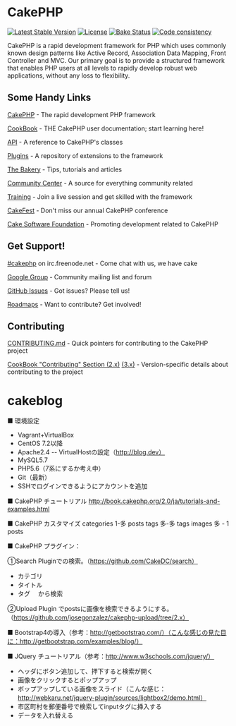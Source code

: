 # CakePHP

[![Latest Stable Version](https://poser.pugx.org/cakephp/cakephp/v/stable.svg)](https://packagist.org/packages/cakephp/cakephp)
[![License](https://poser.pugx.org/cakephp/cakephp/license.svg)](https://packagist.org/packages/cakephp/cakephp)
[![Bake Status](https://secure.travis-ci.org/cakephp/cakephp.png?branch=master)](https://travis-ci.org/cakephp/cakephp)
[![Code consistency](https://squizlabs.github.io/PHP_CodeSniffer/analysis/cakephp/cakephp/grade.svg)](https://squizlabs.github.io/PHP_CodeSniffer/analysis/cakephp/cakephp/)

CakePHP is a rapid development framework for PHP which uses commonly known design patterns like Active Record, Association Data Mapping, Front Controller and MVC.
Our primary goal is to provide a structured framework that enables PHP users at all levels to rapidly develop robust web applications, without any loss to flexibility.


## Some Handy Links

[CakePHP](https://cakephp.org) - The rapid development PHP framework

[CookBook](https://book.cakephp.org) - THE CakePHP user documentation; start learning here!

[API](https://api.cakephp.org) - A reference to CakePHP's classes

[Plugins](https://plugins.cakephp.org) - A repository of extensions to the framework

[The Bakery](https://bakery.cakephp.org) - Tips, tutorials and articles

[Community Center](https://community.cakephp.org) - A source for everything community related

[Training](https://training.cakephp.org) - Join a live session and get skilled with the framework

[CakeFest](https://cakefest.org) - Don't miss our annual CakePHP conference

[Cake Software Foundation](https://cakefoundation.org) - Promoting development related to CakePHP


## Get Support!

[#cakephp](https://webchat.freenode.net/?channels=#cakephp) on irc.freenode.net - Come chat with us, we have cake

[Google Group](https://groups.google.com/group/cake-php) - Community mailing list and forum

[GitHub Issues](https://github.com/cakephp/cakephp/issues) - Got issues? Please tell us!

[Roadmaps](https://github.com/cakephp/cakephp/wiki#roadmaps) - Want to contribute? Get involved!


## Contributing

[CONTRIBUTING.md](CONTRIBUTING.md) - Quick pointers for contributing to the CakePHP project

[CookBook "Contributing" Section (2.x)](https://book.cakephp.org/2.0/en/contributing.html) [(3.x)](https://book.cakephp.org/3.0/en/contributing.html) - Version-specific details about contributing to the project
# cakeblog
■ 環境設定
- Vagrant+VirtualBox
- CentOS 7.2以降
- Apache2.4
  -- VirtualHostの設定（http://blog.dev）
- MySQL5.7
- PHP5.6（7系にするか考え中）
- Git（最新）
- SSHでログインできるようにアカウントを追加

■ CakePHP チュートリアル
http://book.cakephp.org/2.0/ja/tutorials-and-examples.html

■ CakePHP カスタマイズ
categories 1-多 posts
tags 多-多 tags
images 多 - 1 posts

■ CakePHP プラグイン：

①Search Pluginでの検索。（https://github.com/CakeDC/search）
- カテゴリ
- タイトル
- タグ　
から検索

②Upload Plugin でpostsに画像を検索できるようにする。（https://github.com/josegonzalez/cakephp-upload/tree/2.x）

■ Bootstrap4の導入（参考：http://getbootstrap.com/）（こんな感じの見た目に：http://getbootstrap.com/examples/blog/）

■ JQuery チュートリアル（参考：http://www.w3schools.com/jquery/）
- ヘッダにボタン追加して、押下すると検索が開く
- 画像をクリックするとポップアップ
- ポップアップしている画像をスライド（こんな感じ：http://webkaru.net/jquery-plugin/sources/lightbox2/demo.html）
- 市区町村を郵便番号で検索してinputタグに挿入する
- データを入れ替える
